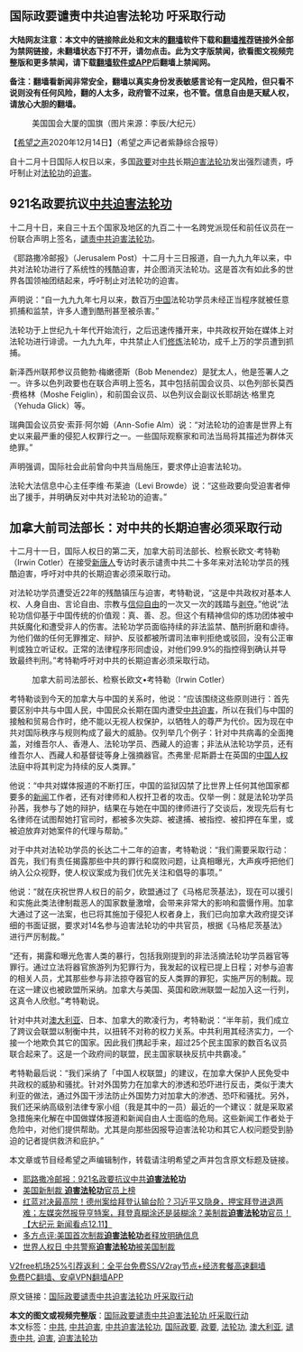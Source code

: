  <h2>国际政要谴责中共迫害法轮功 吁采取行动</h2> <p class="notice"><b>大陆网友注意：本文中的链接除此处和文末的<a href="https://github.com/bannedbook/fanqiang" >翻墙</a>软件下载和<a href="https://github.com/killgcd/justmysocks/blob/master/README.md">翻墙推荐</a>链接外全部为禁网链接，未翻墙状态下打不开，请勿点击。此为文字版禁闻，欲看图文视频完整版和更多禁闻，请下载<a href="https://github.com/bannedbook/fanqiang">翻墙软件或APP</a>后翻墙上禁闻网。</p><p>备注：翻墙看新闻非常安全，翻墙以真实身份发表敏感言论有一定风险，但只看不说则没有任何风险，翻的人太多，政府管不过来，也不管。信息自由是天赋人权，请放心大胆的翻墙。</b></p>  <div class="entry"> <figure><figcaption>美国国会大厦的国旗（图片来源：李辰/大纪元）</figcaption></figure> <p>【<span class='wp_keywordlink_affiliate'><a href="https://www.soundofhope.org" title="希望之声" target="_blank">希望之声</a></span>2020年12月14日】（希望之声记者紫静综合报导）</p> <p>自十二月十日国际人权日以来，多国<a href="https://www.bannedbook.org/bnews/tag/%E6%94%BF%E8%A6%81/" class="st_tag internal_tag" rel="tag" title="标签 政要 下的日志">政要</a>对<a href="https://www.bannedbook.org/bnews/tag/%e4%b8%ad%e5%85%b1/" class="st_tag internal_tag" rel="tag" title="标签 中共 下的日志">中共</a>长期<span class='wp_keywordlink'><a href="https://www.bannedbook.org/forum11/topic278.html" title="评江泽民与中共相互利用迫害法轮功" target="_blank">迫害法轮功</a></span>发出强烈谴责，呼吁制止对<a href="https://www.bannedbook.org/bnews/tag/%e6%b3%95%e8%bd%ae%e5%8a%9f/" class="st_tag internal_tag" rel="tag" title="标签 法轮功 下的日志">法轮功</a>的<a href="https://www.bannedbook.org/bnews/tag/%e8%bf%ab%e5%ae%b3/" class="st_tag internal_tag" rel="tag" title="标签 迫害 下的日志">迫害</a>。</p> <h2><strong>921名政要抗议<a href="https://www.bannedbook.org/bnews/tag/%E4%B8%AD%E5%85%B1%E8%BF%AB%E5%AE%B3%E6%B3%95%E8%BD%AE%E5%8A%9F/" class="st_tag internal_tag" rel="tag" title="标签 中共迫害法轮功 下的日志">中共迫害法轮功</a></strong></h2> <p>十二月十日，来自三十五个国家及地区的九百二十一名跨党派现任和前任议员在一份联合声明上签名，<a href="https://www.bannedbook.org/bnews/tag/%E8%B0%B4%E8%B4%A3%E4%B8%AD%E5%85%B1/" class="st_tag internal_tag" rel="tag" title="标签 谴责中共 下的日志">谴责中共</a><a href="https://www.bannedbook.org/bnews/tag/%e8%bf%ab%e5%ae%b3%e6%b3%95%e8%bd%ae%e5%8a%9f/" class="st_tag internal_tag" rel="tag" title="标签 迫害法轮功 下的日志">迫害法轮功</a>。</p> <p>《耶路撒冷邮报》（Jerusalem Post）十二月十三日报道，自一九九九年以来，中共对法轮功进行了系统性的残酷迫害，并企图消灭法轮功。这是首次有如此多的世界各国领袖团结起来，呼吁制止对法轮功的迫害。</p> <p>声明说：“自一九九九年七月以来，数百万<span class='wp_keywordlink_affiliate'><a href="https://www.bannedbook.org/" title="中国" target="_blank">中国</a></span>法轮功学员未经正当程序就被任意抓捕和监禁，许多人遭到酷刑甚至被杀害。”</p>  <p>法轮功于上世纪九十年代开始流行，之后迅速传播开来，中共政权开始在媒体上对法轮功进行诽谤。一九九九年，中共禁止人们<span class='wp_keywordlink'><a href="https://www.qi-gong.me/" title="气功修炼网" target="_blank">修炼</a></span>法轮功，成千上万的学员遭到抓捕。</p> <p>新泽西州联邦参议员鲍勃·梅嫩德斯（Bob Menendez）是犹太人，他是签署人之一。许多以色列政要也在联合声明上签名，其中包括前国会议员、以色列部长莫西·费格林（Moshe Feiglin），和前国会议员、以色列议会副议长耶胡达·格里克（Yehuda Glick）等。</p> <p>瑞典国会议员安·索菲·阿尔姆（Ann-Sofie Alm）说：“对法轮功的迫害是世界上有史以来最严重的侵犯人权罪行之一。一些国际观察家和司法当局将其描述为群体灭绝罪。”</p> <p>声明强调，国际社会此前曾向中共当局施压，要求停止迫害法轮功。</p> <p>法轮大法信息中心主任李维·布莱迪（Levi Browde）说：“这些政要向受迫害者伸出了援手，并明确反对中共对法轮功的迫害。”</p>  <h2><strong>加拿大前司法部长：对中共的长期迫害必须采取行动</strong></h2> <p>十二月十一日，国际人权日的第二天，加拿大前司法部长、检察长欧文·考特勒（Irwin Cotler）在接受<span class='wp_keywordlink_affiliate'><a href="https://www.ntdtv.com/" title="新唐人">新唐人</a></span>专访时表示谴责中共二十多年来对法轮功学员的残酷迫害，呼吁对中共的长期迫害必须采取行动。</p> <p>对法轮功学员遭受近22年的残酷镇压与迫害，考特勒说，“这是中共政权对基本人权、人身自由、言论自由、宗教与<span class='wp_keywordlink'><a href="https://www.bannedbook.org/forum11/topic307.html" title="禁片：在中国宗教信仰自由吗？" target="_blank">信仰自由</a></span>的一次又一次的践踏与<span class='wp_keywordlink'><a href="https://www.bannedbook.org/forum2/topic21.html" title="《剥夺》 黄建民 著" target="_blank">剥夺</a></span>。”他说“法轮功信仰基于中国传统的价值观：真、善、忍。但这个有精神信仰的炼功团体被中共妖魔化和遭受非人的伤害。法轮功学员面临持续的非法监禁、酷刑折磨和虐待。为他们做的任何无罪推定、辩护、反驳都被所谓司法审判拒绝或驳回，没有公正审判或独立听证权。正常的法律程序形同虚设，对他们99.9%的指控得到确认并导致最终判刑。”考特勒呼吁对中共的长期迫害必须采取行动。</p> <figure><figcaption>加拿大前司法部长、检察长欧文•考特勒（Irwin Cotler）</figcaption></figure> <p>考特勒谈到今天的加拿大与中国的关系时，他说：“应该围绕这些原则进行：首先要区别中共与中国人民，中国民众长期在国内遭受<a href="https://www.bannedbook.org/bnews/tag/%E4%B8%AD%E5%85%B1%E8%BF%AB%E5%AE%B3/" class="st_tag internal_tag" rel="tag" title="标签 中共迫害 下的日志">中共迫害</a>，所以在我们与中国的接触和贸易合作时，绝不能以无视人权保护，以牺牲人的尊严为代价。因为现在中共对国际秩序与规则构成了最大的威胁。仅列举几个例子：针对中共病毒的全面掩盖，对维吾尔人、香港人、法轮功学员、西藏人的迫害；非法从法轮功学员，还有维吾尔人、西藏人和基督徒等身上强摘器官。杰弗里·尼斯爵士在英国的<span class='wp_keywordlink'><a href="https://www.bannedbook.org/forum20/" title="中国人权论坛" target="_blank">中国人权</a></span>法庭中将其判定为持续的反人类罪。”</p> <p>他说：“中共对媒体报道的不断打压，中国的监狱囚禁了比世界上任何其他国家都要多的<span class='wp_keywordlink_affiliate'><a href="https://www.bannedbook.org/" title="新闻">新闻</a></span>工作者，还有对律师和人权扞卫者的攻击。仅举一例：就是法轮功学员孙茜，我参与了她的辩护，结果在与她在中国的律师进行了交谈后，发现先后有七名律师在试图帮她打官司时，都被多次失踪、被逮捕、被指控、被扣押在车里，或被迫放弃对她案件的代理与帮助。”</p> <p>对于中共对法轮功学员的长达二十二年的迫害，考特勒说：“我们需要采取行动：首先，我们有责任揭露那些中共的罪行和腐败问题，让真相曝光，大声疾呼把他们纳入公众视野，使人权议案成为我们优先关注和倡导的事项。”</p>  <p>他说：“就在庆祝世界人权日的前夕，欧盟通过了《马格尼茨基法》，现在可以援引和实施此类法律制裁恶人的国家数量激增，会带来非常大的影响和震慑作用。加拿大通过了这一法案，也已将其施加于侵犯人权者身上，我们已向加拿大政府提交详细的书面证据，要求对14名参与迫害法轮功的中共官员，根据《马格尼茨基法》进行严厉制裁。”</p> <p>“还有，揭露和曝光危害人类的暴行，包括我刚提到的非法活摘法轮功学员器官等罪行。通过立法将器官旅游列为犯罪行为，我发起的议程已提上日程；对参与迫害的相关人员，尤其那些参与非法掠夺器官的反人类罪的罪犯，实施严厉的制裁。现在这一建议也被欧盟所采纳。加拿大与美国、英国和欧洲联盟一起加入这一行列，这真令人欣慰。”考特勒说。</p> <p>针对中共对<a href="https://www.bannedbook.org/bnews/tag/%e6%be%b3%e5%a4%a7%e5%88%a9%e4%ba%9a/" class="st_tag internal_tag" rel="tag" title="标签 澳大利亚 下的日志">澳大利亚</a>、日本、加拿大的欺凌行为，考特勒说：“半年前，我们成立了跨议会联盟以制衡中共，以扭转不对称的权力关系。中共利用其经济实力，一个接一个地欺负其它的国家。因此我们携起手来，超过25个民主国家的数百名议员联合起来了。这是一个政府间的联盟，民主国家联袂反抗中共霸凌。”</p> <p>考特勒最后说：“我们采纳了「中国人权联盟」的建议，在加拿大保护人民免受中共政权的威胁和骚扰。针对外国势力在加拿大的渗透和恐吓进行反击，类似于澳大利亚的做法，通过外国干涉法防止外国势力对加拿大的渗透、恐吓和骚扰。另外，我们还采纳高级别法律专家小组（我是其中的一员）最近的一个建议：就是采取紧急措施来化解在中国做媒体报道和新闻自由人士面临的危局。这些新闻工作者处于危险中，对他们提供帮助。尤其是向那些因报导迫害法轮功和其它人权问题受到胁迫的记者提供救济和庇护。”</p> <p>本文章或节目经希望之声编辑制作，转载请注明希望之声并包含原文标题及链接。</p>  <ul class='op-related-articles' title='相关阅读'> <li><a href='https://www.bannedbook.org/bnews/cbnews/20201215/1447911.html' target='_blank'>耶路撒冷邮报：921名政要抗议中共<b>迫害法轮功</b></a></li> <li><a href='https://www.bannedbook.org/bnews/bannedvideo/20201212/1446407.html' target='_blank'>美国新制裁 <b>迫害法轮功</b>官员上榜</a></li> <li><a href='https://www.bannedbook.org/bnews/bannedvideo/20201212/1446206.html' target='_blank'>红蓝对决最高院！德州案给拜登认输台阶？习近平又隐身，押宝拜登进退两难；左媒突然报导亨特案，拜登真糊涂还是装糊涂？美制裁<b>迫害法轮功</b>官员！【大纪元 新闻看点12.11】</a></li> <li><a href='https://www.bannedbook.org/bnews/comments/20201212/1446087.html' target='_blank'>多方点评:美国首次制裁<b>迫害法轮功</b>者释放明确信息</a></li> <li><a href='https://www.bannedbook.org/bnews/bannedvideo/20201211/1445688.html' target='_blank'>世界人权日 中共警察<b>迫害法轮功</b>被美国制裁</a></li> </ul> <p class="texttj"> <a href="https://www.bannedbook.org/forum23/topic22702.html" target="_blank">V2free机场25%引荐返利：全平台免费SS/V2ray节点+经济套餐高速翻墙</a><br/> <a href="https://github.com/bannedbook/fanqiang/wiki/%E7%A6%81%E9%97%BB%E7%BD%91%E5%AE%89%E5%8D%93%E7%BF%BB%E5%A2%99%E6%96%B0%E9%97%BBAPP" target="_blank">免费PC翻墙、安卓VPN翻墙APP</a></p><p>原文链接：<a class="src_link"  href="https://www.soundofhope.org/post/453571" target="_blank">国际政要谴责中共迫害法轮功 吁采取行动</a></p><a name='sharetosocial'></a>       <div><b>本文的图文或视频完整版</b>：<a href='https://www.bannedbook.org/bnews/comments/20201215/1448060.html'>国际政要谴责中共迫害法轮功 吁采取行动</a></div>  </div><!--END ENTRY--> <div class="postfooter"> <div>本文标签：<a href="https://www.bannedbook.org/bnews/tag/%e4%b8%ad%e5%85%b1/" rel="tag">中共</a>, <a href="https://www.bannedbook.org/bnews/tag/%E4%B8%AD%E5%85%B1%E8%BF%AB%E5%AE%B3/" rel="tag">中共迫害</a>, <a href="https://www.bannedbook.org/bnews/tag/%E4%B8%AD%E5%85%B1%E8%BF%AB%E5%AE%B3%E6%B3%95%E8%BD%AE%E5%8A%9F/" rel="tag">中共迫害法轮功</a>, <a href="https://www.bannedbook.org/bnews/tag/%E5%9B%BD%E9%99%85%E6%94%BF%E8%A6%81/" rel="tag">国际政要</a>, <a href="https://www.bannedbook.org/bnews/tag/%E6%94%BF%E8%A6%81/" rel="tag">政要</a>, <a href="https://www.bannedbook.org/bnews/tag/%e6%b3%95%e8%bd%ae%e5%8a%9f/" rel="tag">法轮功</a>, <a href="https://www.bannedbook.org/bnews/tag/%e6%be%b3%e5%a4%a7%e5%88%a9%e4%ba%9a/" rel="tag">澳大利亚</a>, <a href="https://www.bannedbook.org/bnews/tag/%E8%B0%B4%E8%B4%A3%E4%B8%AD%E5%85%B1/" rel="tag">谴责中共</a>, <a href="https://www.bannedbook.org/bnews/tag/%e8%bf%ab%e5%ae%b3/" rel="tag">迫害</a>, <a href="https://www.bannedbook.org/bnews/tag/%e8%bf%ab%e5%ae%b3%e6%b3%95%e8%bd%ae%e5%8a%9f/" rel="tag">迫害法轮功</a></div>  </div><!--END POSTFOOTER--> 